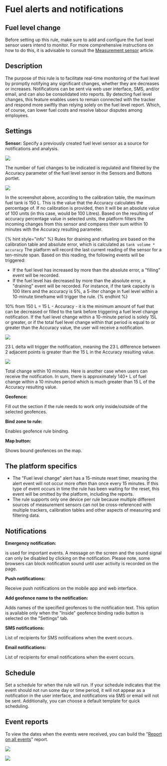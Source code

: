 # Fuel alerts and notifications



## Fuel level change

Before setting up this rule, make sure to add and configure the fuel level sensor users intend to monitor. For more comprehensive instructions on how to do this, it is advisable to consult the [Measurement sensor](https://docs.navixy.com/user-guide/measurement-sensor) article.

## Description

The purpose of this rule is to facilitate real-time monitoring of the fuel level by promptly notifying any significant changes, whether they are decreases or increases. Notifications can be sent via web user interface, SMS, and/or email, and can also be consolidated into reports. By detecting fuel level changes, this feature enables users to remain connected with the tracker and respond more swiftly than relying solely on the fuel level report. Which, of course, can lower fuel costs and resolve labour disputes among employees.

## Settings

**Sensor:** Specify a previously created fuel level sensor as a source for notifications and analysis.

![](https://www.navixy.com/wp-content/uploads/2023/07/image-20230711-085949.png)

The number of fuel changes to be indicated is regulated and filtered by the Accuracy parameter of the fuel level sensor in the Sensors and Buttons portlet.

![](https://www.navixy.com/wp-content/uploads/2023/07/image-20230711-085906.png)

In the screenshot above, according to the calibration table, the maximum fuel tank is 150 L. This is the value that the Accuracy calculates the percentage of. If no calibration is provided, then it will be an absolute value of 100 units (in this case, would be 100 Litres). Based on the resulting of accuracy percentage value in selected units, the platform filters the incoming changes from this sensor and compares their sum within 10 minutes with the Accuracy resulting parameter.

{% hint style="info" %}
Rules for draining and refueling are based on the calibration table and absolute error, which is calculated as `tank volume * accuracy` The platform will record the last current reading of the sensor for a ten-minute span. Based on this reading, the following events will be triggered:

* If the fuel level has increased by more than the absolute error, a "filling" event will be recorded.
* If the fuel level has decreased by more than the absolute error, a "draining" event will be recorded. For instance, if the tank capacity is 100 liters and the accuracy is 5%, a 5-liter change in fuel level within a 10-minute timeframe will trigger the rule.
{% endhint %}

10% from 150 L = 15 L - Accuracy - it is the minimum amount of fuel that can be decreased or filled to the tank before triggering a fuel level change notification. If the fuel level change within a 10-minute period is solely 15L or greater, or if the total fuel level change within that period is equal to or greater than the Accuracy value, the user will receive a notification.

![](https://www.navixy.com/wp-content/uploads/2023/07/image-20230711-090058.png)

23 L delta will trigger the notification, meaning the 23 L difference between 2 adjacent points is greater than the 15 L in the Accuracy resulting value.

![](https://www.navixy.com/wp-content/uploads/2023/07/image-20230711-090110.png)

Total change within 10 minutes. Here is another case when users can receive the notification. In sum, there is approximately 140+ L of fuel change within a 10 minutes period which is much greater than 15 L of the Accuracy resulting value.

**Geofence:**

Fill out the section if the rule needs to work only inside/outside of the selected geofences.

**Bind zone to rule:**

Enables geofence rule binding.

**Map button:**

Shows bound geofences on the map.

## The platform specifics

* The "Fuel level change" alert has a 15-minute reset timer, meaning the alert event will not occur more often than once every 15 minutes. If this type of event occurs in time the rule has been waiting for the reset, this event will be omitted by the platform, including the reports.
* The rule supports only one device per rule because multiple different sources of measurement sensors can not be cross-referenced with multiple trackers, calibration tables and other aspects of measuring and filtering data.

## Notifications

**Emergency notification:**

is used for important events. A message on the screen and the sound signal can only be disabled by clicking on the notification. Please note, some browsers can block notification sound until user activity is recorded on the page.

**Push notifications:**

Receive push notifications on the mobile app and web interface.

**Add geofence name to the notification:**

Adds names of the specified geofences to the notification text. This option is available only when the "Inside" geofence binding radio button is selected on the "Settings" tab.

**SMS notifications:**

List of recipients for SMS notifications when the event occurs.

**Email notifications:**

List of recipients for email notifications when the event occurs.

## Schedule

Set a schedule for when the rule will run. If your schedule indicates that the event should not run some day or time period, it will not appear as a notification in the user interface, and notifications via SMS or email will not be sent. Additionally, you can choose a default template for quick scheduling.

## Event reports

To view the dates when the events were received, you can build the "[Report on all events](https://docs.navixy.com/user-guide/report-on-all-events)" report.

![](https://www.navixy.com/wp-content/uploads/2023/07/image-20230711-090501.png)

![](https://www.navixy.com/wp-content/uploads/2023/07/image-20230711-090518.png)
